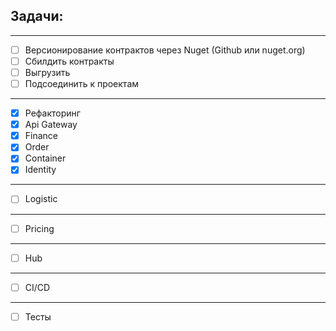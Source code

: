 ## Задачи:
 - ---
 - [ ] Версионирование контрактов через Nuget (Github или nuget.org)
 - [ ] Сбилдить контракты
 - [ ] Выгрузить
 - [ ] Подсоединить к проектам 
 - ---
 - [x] Рефакторинг
 - [x] Api Gateway
 - [x] Finance
 - [x] Order
 - [x] Container
 - [x] Identity
 - ---
 - [ ] Logistic
 - ---
 - [ ] Pricing
 - ---
 - [ ] Hub
 - ---
 - [ ] CI/CD
 - ---
 - [ ] Тесты